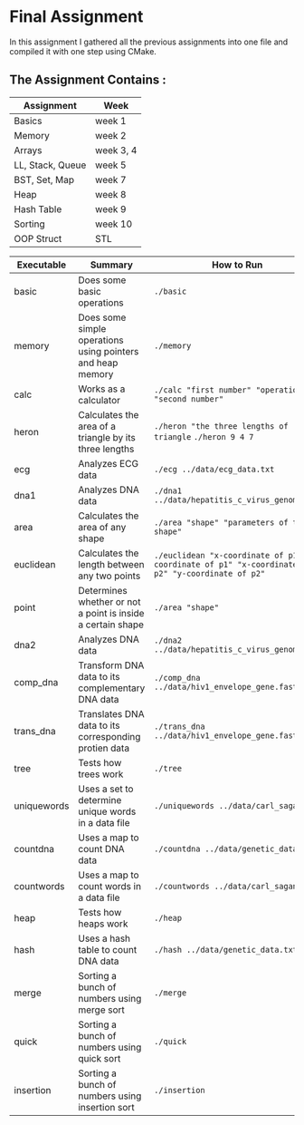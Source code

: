# Final Assignment

In this assignment I gathered all the previous assignments into one file and compiled it with one step using CMake.

## The Assignment Contains :

Assignment | Week
---------- | -----
Basics | week 1
Memory | week 2
Arrays | week 3, 4
LL, Stack, Queue | week 5
BST, Set, Map | week 7
Heap | week 8
Hash Table | week 9
Sorting | week 10
OOP Struct | STL

Executable | Summary | How to Run
---------- | ------ | ----------
basic | Does some basic operations |  ```./basic```
memory | Does some simple operations using pointers and heap memory | ```./memory```
calc | Works as a calculator | ```./calc "first number" "operation" "second number"```
heron | Calculates the area of a triangle by its three lengths | ```./heron "the three lengths of triangle``` ```./heron 9 4 7```
ecg | Analyzes ECG data | ```./ecg ../data/ecg_data.txt```
dna1 | Analyzes DNA data | ```./dna1 ../data/hepatitis_c_virus_genome.txt```
area | Calculates the area of any shape |```./area "shape" "parameters of the shape"``` 
euclidean | Calculates the length between any two points | ```./euclidean "x-coordinate of p1" "y-coordinate of p1" "x-coordinate of p2" "y-coordinate of p2"``` 
point | Determines whether or not a point is inside a certain shape |  ```./area "shape"``` 
dna2 | Analyzes DNA data | ```./dna2 ../data/hepatitis_c_virus_genome.txt```
comp_dna | Transform DNA data to its complementary DNA data | ```./comp_dna ../data/hiv1_envelope_gene.fasta```
trans_dna | Translates DNA data to its corresponding protien data | ```./trans_dna ../data/hiv1_envelope_gene.fasta```
tree | Tests how trees work | ```./tree```
uniquewords | Uses a set to determine unique words in a data file | ```./uniquewords ../data/carl_sagan.txt```
countdna | Uses a map to count DNA data | ```./countdna ../data/genetic_data.txt```
countwords | Uses a map to count words in a data file | ```./countwords ../data/carl_sagan.txt```
heap | Tests how heaps work | ```./heap```
hash | Uses a hash table to count DNA data | ```./hash ../data/genetic_data.txt```
merge | Sorting a bunch of numbers using merge sort | ```./merge```
quick | Sorting a bunch of numbers using quick sort | ```./quick```
insertion | Sorting a bunch of numbers using insertion sort | ```./insertion```
